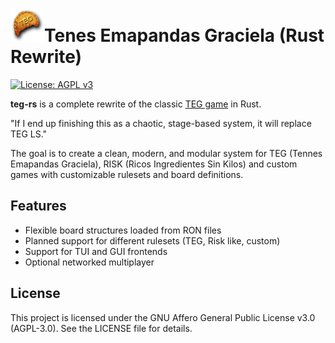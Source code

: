 ![icon](https://github.com/wfx/teg/blob/master/docs/assets/teg_icono.png)Tenes Emapandas Graciela (Rust Rewrite)
=========================================

[![License: AGPL v3](https://img.shields.io/badge/License-AGPL%20v3-blue.svg)](https://www.gnu.org/licenses/agpl-3.0)

**teg-rs** is a complete rewrite of the classic [TEG game](https://github.com/wfx/teg) in Rust.

"If I end up finishing this as a chaotic, stage-based system, it will replace TEG LS."

The goal is to create a clean, modern, and modular system for TEG (Tennes Emapandas Graciela), RISK (Ricos Ingredientes Sin Kilos) and custom games with customizable rulesets and board definitions.

## Features

- Flexible board structures loaded from RON files
- Planned support for different rulesets (TEG, Risk like, custom)
- Support for TUI and GUI frontends
- Optional networked multiplayer

## License ##

This project is licensed under the GNU Affero General Public License v3.0 (AGPL-3.0).
See the LICENSE file for details.
